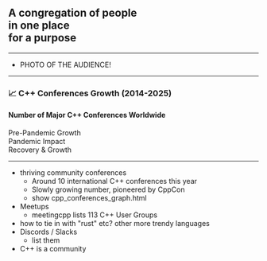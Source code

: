 <h2 class=r-fit-text>A congregation of people<br>in one place<br>for a purpose</h2>

<!-- .element: class="r-fit-text" -->

---

- PHOTO OF THE AUDIENCE!

---

### 📈 C++ Conferences Growth (2014-2025)
#### Number of Major C++ Conferences Worldwide

<div class="chart-container">
    <canvas id="conferenceChart"></canvas>
</div>

        
<div class="legend">
    <div class="legend-item">
        <div class="legend-color" style="background: #667eea;"></div>
        <span>Pre-Pandemic Growth</span>
    </div>
    <div class="legend-item">
        <div class="legend-color" style="background: #ff6b6b;"></div>
        <span>Pandemic Impact</span>
    </div>
    <div class="legend-item">
        <div class="legend-color" style="background: #4ecdc4;"></div>
        <span>Recovery & Growth</span>
    </div>
</div>


---

- thriving community conferences
  - Around 10 international C++ conferences this year
  - Slowly growing number, pioneered by CppCon
  - show cpp_conferences_graph.html
- Meetups
  - meetingcpp lists 113 C++ User Groups
- how to tie in with "rust" etc? other more trendy languages
- Discords / Slacks
  - list them
- C++ is a community